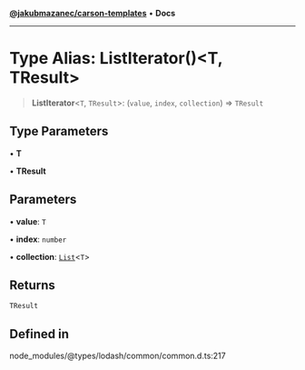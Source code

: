 [**@jakubmazanec/carson-templates**](../../../README.md) • **Docs**

---

# Type Alias: ListIterator()\<T, TResult\>

> **ListIterator**\<`T`, `TResult`\>: (`value`, `index`, `collection`) => `TResult`

## Type Parameters

• **T**

• **TResult**

## Parameters

• **value**: `T`

• **index**: `number`

• **collection**: [`List`](List.md)\<`T`\>

## Returns

`TResult`

## Defined in

node_modules/@types/lodash/common/common.d.ts:217
